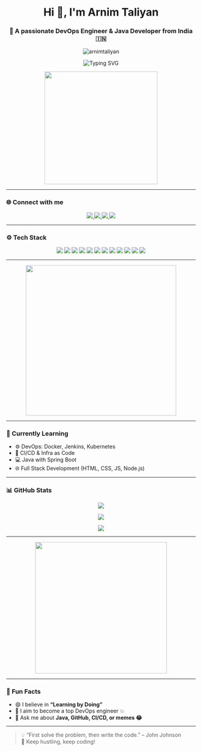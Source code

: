 <h1 align="center">Hi 👋, I'm Arnim Taliyan</h1>
<h3 align="center">🚀 A passionate DevOps Engineer & Java Developer from India 🇮🇳</h3>

<p align="center">
  <img src="https://komarev.com/ghpvc/?username=arnimtaliyan&label=Profile%20views&color=0e75b6&style=flat" alt="arnimtaliyan" />
</p>

<p align="center">
  <img src="https://readme-typing-svg.demolab.com?font=Fira+Code&weight=600&size=22&duration=3000&pause=1000&color=1DB6AC&center=true&vCenter=true&width=600&lines=Full+Stack+Web+Dev+%F0%9F%92%BB;DevOps+Learner+%F0%9F%94%A5;Java+Backend+Lover+%F0%9F%92%9A;Always+learning+something+new+%F0%9F%92%AD" alt="Typing SVG" />
</p>

<p align="center">
  <img src="https://media.giphy.com/media/f3iwJFOVOwuy7K6FFw/giphy.gif" width="300" />
</p>

---

### 🌐 Connect with me

<p align="center">
  <a href="https://twitter.com/chaudhary_arnim" target="_blank">
    <img src="https://img.shields.io/badge/Twitter-%231DA1F2.svg?style=for-the-badge&logo=Twitter&logoColor=white" />
  </a>
  <a href="https://linkedin.com/in/arnimtaliyan" target="_blank">
    <img src="https://img.shields.io/badge/LinkedIn-%230077B5.svg?style=for-the-badge&logo=linkedin&logoColor=white" />
  </a>
  <a href="mailto:arnimchaudhary@gmail.com">
    <img src="https://img.shields.io/badge/Gmail-D14836?style=for-the-badge&logo=gmail&logoColor=white" />
  </a>
  <a href="https://dev.to/arnim" target="_blank">
    <img src="https://img.shields.io/badge/Dev.to-0A0A0A?style=for-the-badge&logo=devdotto&logoColor=white" />
  </a>
</p>

---

### ⚙️ Tech Stack

<p align="center">
  <img src="https://img.shields.io/badge/Java-ED8B00?style=for-the-badge&logo=openjdk&logoColor=white"/>
  <img src="https://img.shields.io/badge/Python-3776AB?style=for-the-badge&logo=python&logoColor=white"/>
  <img src="https://img.shields.io/badge/C-00599C?style=for-the-badge&logo=c&logoColor=white"/>
  <img src="https://img.shields.io/badge/Bash-121011?style=for-the-badge&logo=gnu-bash&logoColor=white"/>
  <img src="https://img.shields.io/badge/HTML5-E34F26?style=for-the-badge&logo=html5&logoColor=white"/>
  <img src="https://img.shields.io/badge/CSS3-1572B6?style=for-the-badge&logo=css3&logoColor=white"/>
  <img src="https://img.shields.io/badge/Git-F05032?style=for-the-badge&logo=git&logoColor=white"/>
  <img src="https://img.shields.io/badge/Docker-2496ED?style=for-the-badge&logo=docker&logoColor=white"/>
  <img src="https://img.shields.io/badge/Jenkins-D24939?style=for-the-badge&logo=jenkins&logoColor=white"/>
  <img src="https://img.shields.io/badge/Linux-FCC624?style=for-the-badge&logo=linux&logoColor=black"/>
  <img src="https://img.shields.io/badge/MySQL-4479A1?style=for-the-badge&logo=mysql&logoColor=white"/>
  <img src="https://img.shields.io/badge/AWS-232F3E?style=for-the-badge&logo=amazon-aws&logoColor=white"/>
</p>

---

<p align="center">
  <img src="https://media.giphy.com/media/qgQUggAC3Pfv687qPC/giphy.gif" width="400" />
</p>

---

### 🧠 Currently Learning

- ⚙️ DevOps: Docker, Jenkins, Kubernetes
- 🔧 CI/CD & Infra as Code
- 💻 Java with Spring Boot
- 🌐 Full Stack Development (HTML, CSS, JS, Node.js)

---

### 📊 GitHub Stats

<p align="center">
  <img src="https://github-readme-stats.vercel.app/api?username=arnimtaliyan&show_icons=true&theme=radical&border_color=FFFFFF&cache_seconds=6" />
</p>

<!-- Optional Streak Stats -->
<p align="center">
  <img src="https://github-readme-streak-stats.herokuapp.com?user=arnimtaliyan&theme=radical&border=FFFFFF&cache_seconds=6" />
</p>

<p align="center">
  <img src="https://github-readme-stats.vercel.app/api/top-langs/?username=arnimtaliyan&layout=compact&theme=radical&border_color=FFFFFF&cache_seconds=6" />
</p>

---

<p align="center">
  <img src="https://cdn.myportfolio.com/2fcfcb103788251450a8304378dffded/a62c047f-8369-493c-ab14-71ef51bebc55_rw_1200.gif?h=e8c7ce55b326319eaca316cc1e74518f" width="350" />
</p>

---

### 🤩 Fun Facts

- 😄 I believe in **“Learning by Doing”**
- 🎯 I aim to become a top DevOps engineer 💥
- 💬 Ask me about **Java, GitHub, CI/CD, or memes 😂**

---

> 💡 “First solve the problem, then write the code.” – John Johnson  
> 🚀 Keep hustling, keep coding!

